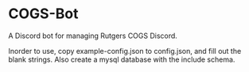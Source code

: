 # COGS-Bot
A Discord bot for managing Rutgers COGS Discord.

Inorder to use, copy example-config.json to config.json, and fill out the blank strings. Also create a mysql database with the include schema.
